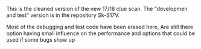 
This is the cleaned version of the new 17/18 clue scan.
The "developmen and test" version is in the repository Sk-S17V.

Most of the debugging and test code have been erased here, 
Are still there option having small influence on the performance
and options that could be used if some bugs show up
